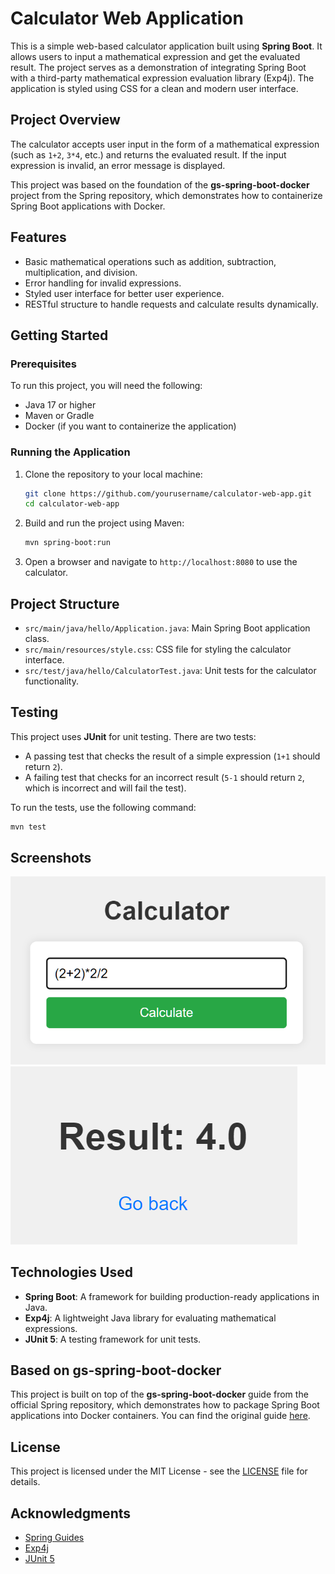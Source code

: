 # Calculator Web Application

This is a simple web-based calculator application built using **Spring Boot**. It allows users to input a mathematical expression and get the evaluated result. The project serves as a demonstration of integrating Spring Boot with a third-party mathematical expression evaluation library (Exp4j). The application is styled using CSS for a clean and modern user interface.

## Project Overview

The calculator accepts user input in the form of a mathematical expression (such as `1+2`, `3*4`, etc.) and returns the evaluated result. If the input expression is invalid, an error message is displayed.

This project was based on the foundation of the **gs-spring-boot-docker** project from the Spring repository, which demonstrates how to containerize Spring Boot applications with Docker.

## Features

- Basic mathematical operations such as addition, subtraction, multiplication, and division.
- Error handling for invalid expressions.
- Styled user interface for better user experience.
- RESTful structure to handle requests and calculate results dynamically.

## Getting Started

### Prerequisites

To run this project, you will need the following:

- Java 17 or higher
- Maven or Gradle
- Docker (if you want to containerize the application)

### Running the Application

1. Clone the repository to your local machine:

    ```bash
    git clone https://github.com/yourusername/calculator-web-app.git
    cd calculator-web-app
    ```

2. Build and run the project using Maven:

    ```bash
    mvn spring-boot:run
    ```

3. Open a browser and navigate to `http://localhost:8080` to use the calculator.

## Project Structure

- `src/main/java/hello/Application.java`: Main Spring Boot application class.
- `src/main/resources/style.css`: CSS file for styling the calculator interface.
- `src/test/java/hello/CalculatorTest.java`: Unit tests for the calculator functionality.

## Testing

This project uses **JUnit** for unit testing. There are two tests:

- A passing test that checks the result of a simple expression (`1+1` should return `2`).
- A failing test that checks for an incorrect result (`5-1` should return `2`, which is incorrect and will fail the test).

To run the tests, use the following command:

```bash
mvn test
```

## Screenshots

![Calculator Interface](screenshots/calculator-ui-home.png)
![Calculator Result](screenshots/calculator-ui-result.png)

## Technologies Used

- **Spring Boot**: A framework for building production-ready applications in Java.
- **Exp4j**: A lightweight Java library for evaluating mathematical expressions.
- **JUnit 5**: A testing framework for unit tests.

## Based on gs-spring-boot-docker

This project is built on top of the **gs-spring-boot-docker** guide from the official Spring repository, which demonstrates how to package Spring Boot applications into Docker containers. You can find the original guide [here](https://github.com/spring-guides/gs-spring-boot-docker).

## License

This project is licensed under the MIT License - see the [LICENSE](LICENSE.txt) file for details.

## Acknowledgments

- [Spring Guides](https://spring.io/guides)
- [Exp4j](http://www.objecthunter.net/exp4j/)
- [JUnit 5](https://junit.org/junit5/)
